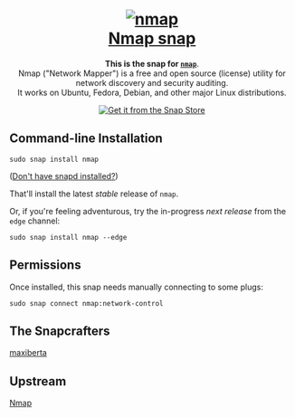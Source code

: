 <h1 align="center">
  <a href="https://nmap.org/">
    <img src="https://nmap.org/images/nmap-logo-256x256.png" alt="nmap">
    <br />
    Nmap snap
  </a>
</h1>

<p align="center">
  <b>This is the snap for <a href="https://nmap.org/download.html"><code>nmap</code></a></b>.
  <br/>
  Nmap ("Network Mapper") is a free and open source (license) utility for network discovery and security auditing.
  <br/>
  It works on Ubuntu, Fedora, Debian, and other major Linux distributions.
</p>

<p align="center">
  <a href="https://snapcraft.io/nmap"><img alt="Get it from the Snap Store" src="https://snapcraft.io/static/images/badges/en/snap-store-black.svg" /></a>
</p>


## Command-line Installation

    sudo snap install nmap

([Don't have snapd installed?](https://snapcraft.io/docs/core/install))

That'll install the latest _stable_ release of `nmap`.

Or, if you're feeling adventurous, try the in-progress _next release_ from the `edge` channel:

    sudo snap install nmap --edge

## Permissions

Once installed, this snap needs manually connecting to some plugs:

    sudo snap connect nmap:network-control


## The Snapcrafters

[maxiberta](https://github.com/maxiberta/)

## Upstream

[Nmap](https://nmap.org/)
